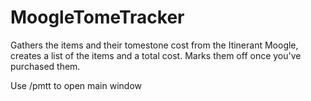 # MoogleTomeTracker

Gathers the items and their tomestone cost from the Itinerant Moogle, creates a list of the items and a total cost. Marks them off once you've purchased them.

Use /pmtt to open main window

